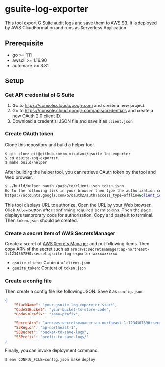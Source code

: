 # gsuite-log-exporter

This tool export G Suite audit logs and save them to AWS S3. It is deployed by AWS CloudFormation and runs as Serverless Application.

## Prerequisite

- go >= 1.11
- awscli >= 1.16.90
- automake >= 3.81

## Setup

### Get API credential of G Suite

1. Go to https://console.cloud.google.com and create a new project.
2. Go to https://console.cloud.google.com/apis/credentials and create a new OAuth 2.0 client ID.
3. Download a credential JSON file and save it as `client.json`

### Create OAuth token

Clone this repository and build a helper tool.

```bash
$ git clone git@github.com:m-mizutani/gsuite-log-exporter
$ cd gsuite-log-exporter
$ make build/helper
```

After building the helper tool, you can retrieve OAuth token by the tool and Web browser.


```bash
$ ./build/helper oauth /path/to/client.json token.json
Go to the following link in your browser then type the authorization code:
https://accounts.google.com/o/oauth2/auth?access_type=offline&client_id=xxxxxxxxxxxxxxxxxxxxxx.apps.googleusercontent.com&redirect_uri=urn%3Aietf%3Awg%3Aoauth%3A2.0%3Aoob&response_type=code&scope=https%3A%2F%2Fwww.googleapis.com%2Fauth%2Fadmin.reports.audit.readonly&state=state-token
```

This tool displays URL to authorize. Open the URL by your Web browser. Click `Allow` button after confirming required permissions. Then the page displays temprorary code for authorization. Copy and paste it to terminal. Then `token.json` should be created.

### Create a secret item of AWS SecretsManager

Create a secret of [AWS Secrets Manager](https://console.aws.amazon.com/secretsmanager) and put following items. Then copy ARN of the secret such as `arn:aws:secretsmanager:ap-northeast-1:1234567890:secret:gsuite-log-exporter-xxxxxxxxxxx`

- `gsuite_client`: Content of `client.json`
- `gsuite_token`:  Content of `token.json`

### Create a config file

Then create a config file like following JSON. Save it as `config.json`.

```json
{
    "StackName": "your-gsuite-log-exporeter-stack",
    "CodeS3Bucket": "your-bucket-to-store-code",
    "CodeS3Prefix": "some-prefix",

    "SecretArn": "arn:aws:secretsmanager:ap-northeast-1:1234567890:secret:gsuite-log-exporter-xxxxxxxxxxx",
    "S3Region": "ap-northeast-1",
    "S3Bucket": "bucket-to-save-logs",
    "S3Prefix": "prefix-to-save-logs/"
}
```

Finally, you can invoke deployment command.

```bash
$ env CONFIG_FILE=config.json make deploy
```
